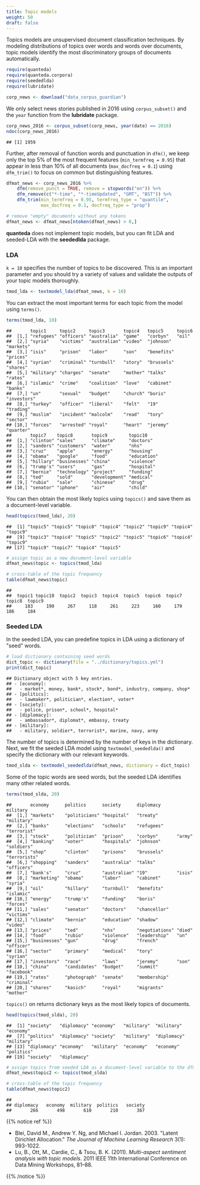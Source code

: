 ```yaml
---
title: Topic models
weight: 50
draft: false
---
```


Topics models are unsupervised document classification techniques. By modeling distributions of topics over words and words over documents, topic models identify the most discriminatory groups of documents automatically. 


```r
require(quanteda)
require(quanteda.corpora)
require(seededlda)
require(lubridate)
```


```r
corp_news <- download("data_corpus_guardian")
```



We only select news stories published in 2016 using `corpus_subset()` and the `year` function from the **lubridate** package. 


```r
corp_news_2016 <- corpus_subset(corp_news, year(date) == 2016)
ndoc(corp_news_2016)
```

```
## [1] 1959
```

Further, after removal of function words and punctuation in `dfm()`, we keep only the top 5% of the most frequent features (`min_termfreq = 0.95`) that appear in less than 10% of all documents (`max_docfreq = 0.1`) using `dfm_trim()` to focus on common but distinguishing features.


```r
dfmat_news <- corp_news_2016 %>% 
    dfm(remove_punct = TRUE, remove = stopwords("en")) %>% 
    dfm_remove(c("*-time", "*-timeUpdated", "GMT", "BST")) %>% 
    dfm_trim(min_termfreq = 0.95, termfreq_type = "quantile", 
             max_docfreq = 0.1, docfreq_type = "prop")

# remove "empty" documents without any tokens
dfmat_news <- dfmat_news[ntoken(dfmat_news) > 0,]
```

**quanteda** does not implement topic models, but you can fit LDA and seeded-LDA with the **seededlda** package.

### LDA

`k = 10` specifies the number of topics to be discovered. This is an important parameter and you should try a variety of values and validate the outputs of your topic models thoroughly.


```r
tmod_lda <- textmodel_lda(dfmat_news, k = 10)
```

You can extract the most important terms for each topic from the model using `terms()`.


```r
terms(tmod_lda, 10)
```

```
##       topic1     topic2     topic3       topic4   topic5     topic6     
##  [1,] "refugees" "officers" "australia"  "game"   "corbyn"   "oil"      
##  [2,] "syria"    "victims"  "australian" "video"  "johnson"  "markets"  
##  [3,] "isis"     "prison"   "labor"      "son"    "benefits" "prices"   
##  [4,] "syrian"   "criminal" "turnbull"   "story"  "brussels" "shares"   
##  [5,] "military" "charges"  "senate"     "mother" "talks"    "rates"    
##  [6,] "islamic"  "crime"    "coalition"  "love"   "cabinet"  "banks"    
##  [7,] "un"       "sexual"   "budget"     "church" "boris"    "investors"
##  [8,] "turkey"   "officer"  "liberal"    "felt"   "19"       "trading"  
##  [9,] "muslim"   "incident" "malcolm"    "read"   "tory"     "sector"   
## [10,] "forces"   "arrested" "royal"      "heart"  "jeremy"   "quarter"  
##       topic7    topic8       topic9        topic10    
##  [1,] "clinton" "sales"      "climate"     "doctors"  
##  [2,] "sanders" "customers"  "water"       "nhs"      
##  [3,] "cruz"    "apple"      "energy"      "housing"  
##  [4,] "obama"   "google"     "food"        "education"
##  [5,] "hillary" "businesses" "china"       "violence" 
##  [6,] "trump's" "users"      "gas"         "hospital" 
##  [7,] "bernie"  "technology" "project"     "funding"  
##  [8,] "ted"     "sold"       "development" "medical"  
##  [9,] "rubio"   "sale"       "chinese"     "drug"     
## [10,] "senator" "iphone"     "air"         "child"
```

You can then obtain the most likely topics using `topics()` and save them as a document-level variable.


```r
head(topics(tmod_lda), 20)
```

```
##  [1] "topic5" "topic5" "topic8" "topic4" "topic2" "topic9" "topic4" "topic9"
##  [9] "topic3" "topic4" "topic5" "topic2" "topic5" "topic6" "topic4" "topic9"
## [17] "topic9" "topic7" "topic4" "topic5"
```

```r
# assign topic as a new document-level variable
dfmat_news$topic <- topics(tmod_lda)

# cross-table of the topic frequency
table(dfmat_news$topic)
```

```
## 
##  topic1 topic10  topic2  topic3  topic4  topic5  topic6  topic7  topic8  topic9 
##     183     190     267     118     261     223     160     179     186     184
```

### Seeded LDA

In the seeded LDA, you can predefine topics in LDA using a dictionary of "seed" words.


```r
# load dictionary containing seed words
dict_topic <- dictionary(file = "../dictionary/topics.yml")
print(dict_topic)
```

```
## Dictionary object with 5 key entries.
## - [economy]:
##   - market*, money, bank*, stock*, bond*, industry, company, shop*
## - [politics]:
##   - lawmaker*, politician*, election*, voter*
## - [society]:
##   - police, prison*, school*, hospital*
## - [diplomacy]:
##   - ambassador*, diplomat*, embassy, treaty
## - [military]:
##   - military, soldier*, terrorist*, marine, navy, army
```

The number of topics is determined by the number of keys in the dictionary. Next, we fit the seeded LDA model using `textmodel_seededlda()` and specify the dictionary with our relevant keywords.


```r
tmod_slda <- textmodel_seededlda(dfmat_news, dictionary = dict_topic)
```

Some of the topic words are seed words, but the seeded LDA identifies many other related words.


```r
terms(tmod_slda, 20)
```

```
##       economy      politics      society      diplomacy      military    
##  [1,] "markets"    "politicians" "hospital"   "treaty"       "military"  
##  [2,] "banks"      "elections"   "schools"    "refugees"     "terrorist" 
##  [3,] "stock"      "politician"  "prison"     "corbyn"       "army"      
##  [4,] "banking"    "voter"       "hospitals"  "johnson"      "soldiers"  
##  [5,] "shop"       "clinton"     "prisons"    "brussels"     "terrorists"
##  [6,] "shopping"   "sanders"     "australia"  "talks"        "officers"  
##  [7,] "bank's"     "cruz"        "australian" "19"           "isis"      
##  [8,] "marketing"  "obama"       "labor"      "cabinet"      "syria"     
##  [9,] "oil"        "hillary"     "turnbull"   "benefits"     "islamic"   
## [10,] "energy"     "trump's"     "funding"    "boris"        "forces"    
## [11,] "sales"      "senator"     "doctors"    "chancellor"   "victims"   
## [12,] "climate"    "bernie"      "education"  "shadow"       "video"     
## [13,] "prices"     "ted"         "nhs"        "negotiations" "died"      
## [14,] "food"       "rubio"       "violence"   "leadership"   "un"        
## [15,] "businesses" "gun"         "drug"       "french"       "officer"   
## [16,] "sector"     "primary"     "medical"    "tory"         "syrian"    
## [17,] "investors"  "race"        "laws"       "jeremy"       "son"       
## [18,] "china"      "candidates"  "budget"     "summit"       "facebook"  
## [19,] "rates"      "photograph"  "senate"     "membership"   "criminal"  
## [20,] "shares"     "kasich"      "royal"      "migrants"     "mother"
```

`topics()` on returns dictionary keys as the most likely topics of documents.


```r
head(topics(tmod_slda), 20)
```

```
##  [1] "society"   "diplomacy" "economy"   "military"  "military"  "economy"  
##  [7] "politics"  "diplomacy" "society"   "military"  "diplomacy" "military" 
## [13] "diplomacy" "economy"   "military"  "economy"   "economy"   "politics" 
## [19] "society"   "diplomacy"
```

```r
# assign topics from seeded LDA as a document-level variable to the dfm
dfmat_news$topic2 <- topics(tmod_slda)

# cross-table of the topic frequency
table(dfmat_news$topic2)
```

```
## 
## diplomacy   economy  military  politics   society 
##       266       498       610       210       367
```

{{% notice ref %}}

- Blei, David M., Andrew Y. Ng, and Michael I. Jordan. 2003. "Latent Dirichlet Allocation." _The Journal of Machine Learning Research_ 3(1): 993-1022.  
- Lu, B., Ott, M., Cardie, C., & Tsou, B. K. (2011). _Multi-aspect sentiment analysis with topic models_. 2011 IEEE 11th International Conference on Data Mining Workshops, 81–88.

{{% /notice %}}

